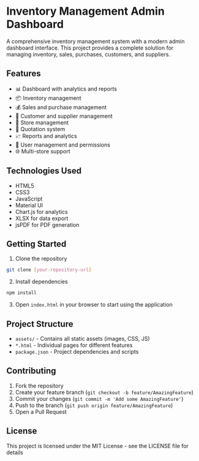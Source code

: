 # Inventory Management Admin Dashboard

A comprehensive inventory management system with a modern admin dashboard interface. This project provides a complete solution for managing inventory, sales, purchases, customers, and suppliers.

## Features

- 📊 Dashboard with analytics and reports
- 📦 Inventory management
- 💰 Sales and purchase management
- 👥 Customer and supplier management
- 🏪 Store management
- 📝 Quotation system
- 📈 Reports and analytics
- 👤 User management and permissions
- 🌐 Multi-store support

## Technologies Used

- HTML5
- CSS3
- JavaScript
- Material UI
- Chart.js for analytics
- XLSX for data export
- jsPDF for PDF generation

## Getting Started

1. Clone the repository
```bash
git clone [your-repository-url]
```

2. Install dependencies
```bash
npm install
```

3. Open `index.html` in your browser to start using the application

## Project Structure

- `assets/` - Contains all static assets (images, CSS, JS)
- `*.html` - Individual pages for different features
- `package.json` - Project dependencies and scripts

## Contributing

1. Fork the repository
2. Create your feature branch (`git checkout -b feature/AmazingFeature`)
3. Commit your changes (`git commit -m 'Add some AmazingFeature'`)
4. Push to the branch (`git push origin feature/AmazingFeature`)
5. Open a Pull Request

## License

This project is licensed under the MIT License - see the LICENSE file for details
